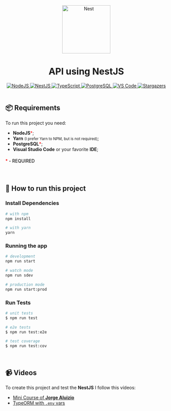 <div align="center"><a href="http://nestjs.com/" target="blank"><img src="https://nestjs.com/img/logo_text.svg" width="150" alt="Nest" /></a></div>

<h1 align="center"><strong>API</strong> using <strong>NestJS</strong></h1>

<div align="center">
  	<a href="#">
  		<img src="https://img.shields.io/badge/NodeJS%20-%2320232a.svg?&style=for-the-badge&logo=node.js&logoColor=339933" alt="NodeJS"/>
	</a>
  	<a href="#">
  		<img src="https://img.shields.io/badge/NestJs%20-%2320232a.svg?&style=for-the-badge&logo=nestjs&logoColor=E0234E" alt="NestJS"/>
	</a>
	<a href="#">
		<img src="https://img.shields.io/badge/typescript%20-%23007ACC.svg?&style=for-the-badge&logo=typescript&logoColor=white" alt="TypeScript" />
	</a>
  	<a href="#">
  		<img src="https://img.shields.io/badge/PostgreSQL%20-4169E1.svg?&style=for-the-badge&logo=postgresql&logoColor=FFFFFF" alt="PostgreSQL" />
	</a>
	<a href="#">
		<img src="https://img.shields.io/badge/Visual_Studio_Code-0078D4?style=for-the-badge&logo=visual%20studio%20code&logoColor=white" alt="VS Code" />
	</a>
	<a href="https://github.com/TutoDS/api-with-nest/stargazers">
    	<img alt="Stargazers" src="https://img.shields.io/github/stars/TutoDS/api-with-nest?style=for-the-badge">
	</a>
</div>

<br />

## 📦 Requirements

To run this project you need:

-   **NodeJS**<span style="color:red">\*</span>;
-   **Yarn** <small>(I prefer Yarn to NPM, but is not required)</small>;
-   **PostgreSQL**<span style="color:red">\*</span>;
-   **Visual Studio Code** or your favorite **IDE**;

<h4 style="font-weight:500;text-transform:uppercase;"><span style="color:red">*</span> - required</h4>

<br />

## 🚀 How to run this project

### **Install Dependencies**

```bash
# with npm
npm install

# with yarn
yarn
```

### **Running the app**

```bash
# development
npm run start

# watch mode
npm run sdev

# production mode
npm run start:prod
```

### **Run Tests**

```bash
# unit tests
$ npm run test

# e2e tests
$ npm run test:e2e

# test coverage
$ npm run test:cov
```

<br />

## 📹 Videos

To create this project and test the **NestJS** I follow this vídeos:

-   [Mini Course of **Jorge Aluizio**](https://www.youtube.com/c/JorgeAluizio/videos)
-   [TypeORM with `.env` vars](https://www.youtube.com/watch?v=aDlBnxVzS_Q&t=3s)
